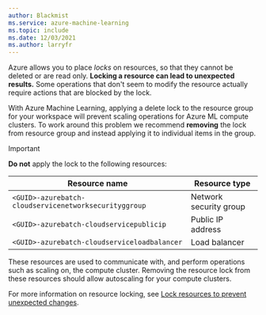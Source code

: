 ```yaml
---
author: Blackmist
ms.service: azure-machine-learning
ms.topic: include
ms.date: 12/03/2021
ms.author: larryfr
---
```


Azure allows you to place _locks_ on resources, so that they cannot be deleted or are read only. __Locking a resource can lead to unexpected results.__ Some operations that don't seem to modify the resource actually require actions that are blocked by the lock. 

With Azure Machine Learning, applying a delete lock to the resource group for your workspace will prevent scaling operations for Azure ML compute clusters. To work around this problem we recommend __removing__ the lock from resource group and instead applying it to individual items in the group.

> [!IMPORTANT]
> __Do not__ apply the lock to the following resources:
>
> | Resource name | Resource type |
> | ----- | ----- |
> | `<GUID>-azurebatch-cloudservicenetworksecurityggroup` | Network security group |
> | `<GUID>-azurebatch-cloudservicepublicip` | Public IP address |
> | `<GUID>-azurebatch-cloudserviceloadbalancer` | Load balancer |

These resources are used to communicate with, and perform operations such as scaling on, the compute cluster. Removing the resource lock from these resources should allow autoscaling for your compute clusters.

For more information on resource locking, see [Lock resources to prevent unexpected changes](/azure/azure-resource-manager/management/lock-resources).